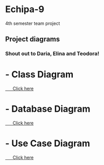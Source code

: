 # Echipa-9
4th semester team project

## Project diagrams

### Shout out to Daria, Elina and Teodora!

# - Class Diagram 
<a href="https://github.com/albu-alex/Echipa-9/blob/main/diagrams/Class%20Diagram%20-%20Conference%20Management%20System.pdf">
&nbsp &nbsp &nbsp Click here
</a>

# - Database Diagram
<a href="https://github.com/albu-alex/Echipa-9/blob/main/diagrams/Database%20diagram.pdf">
&nbsp &nbsp &nbsp Click here
</a>

# - Use Case Diagram
<a href="https://github.com/albu-alex/Echipa-9/blob/main/diagrams/Use%20Case%20Diagram%20-%20Conference%20Management%20System.pdf">
&nbsp &nbsp &nbsp Click here
</a>
